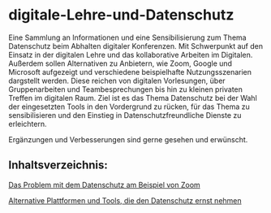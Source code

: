 # digitale-Lehre-und-Datenschutz
Eine Sammlung an Informationen und eine Sensibilisierung zum Thema Datenschutz beim Abhalten digitaler Konferenzen. Mit Schwerpunkt auf den Einsatz in der digitalen Lehre und das kollaborative Arbeiten im Digitalen. 
Außerdem sollen Alternativen zu Anbietern, wie Zoom, Google und Microsoft aufgezeigt und 
verschiedene beispielhafte Nutzungsszenarien dargstellt werden.
Diese reichen von digitalen Vorlesungen, über Gruppenarbeiten und Teambesprechungen 
bis hin zu kleinen privaten Treffen im digitalen Raum.
Ziel ist es das Thema Datenschutz bei der Wahl der eingesetzten Tools in den Vordergrund zu rücken, für das Thema zu sensibilisieren und den Einstieg in Datenschutzfreundliche Dienste zu erleichtern. 

Ergänzungen und Verbesserungen sind gerne gesehen und erwünscht. 

## Inhaltsverzeichnis:

[Das Problem mit dem Datenschutz am Beispiel von Zoom](https://github.com/techware01/digitale-Lehre-und-Datenschutz/blob/master/zoom.md)

[Alternative Plattformen und Tools, die den Datenschutz ernst nehmen](https://github.com/techware01/digitale-Lehre-und-Datenschutz/blob/master/alternativen.md)
